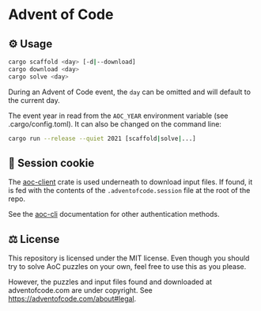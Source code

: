 # Advent of Code

## ⚙️ Usage

```bash
cargo scaffold <day> [-d|--download]
cargo download <day>
cargo solve <day>
```

During an Advent of Code event, the `day` can be omitted and will default to the current day.

The event year in read from the `AOC_YEAR` environment variable (see .cargo/config.toml). It can also be changed on the command line:

```bash
cargo run --release --quiet 2021 [scaffold|solve|...]
```

## 🍪 Session cookie

The [aoc-client](https://crates.io/crates/aoc-client) crate is used underneath to download input files. If found, it is fed with the contents of the `.adventofcode.session` file at the root of the repo.

See the [aoc-cli](https://crates.io/crates/aoc-cli#user-content-session-cookie-) documentation for other authentication methods.

## ⚖️ License

This repository is licensed under the MIT license. Even though you should try to solve AoC puzzles on your own, feel free to use this as you please.

However, the puzzles and input files found and downloaded at adventofcode.com are under copyright. See <https://adventofcode.com/about#legal>.

